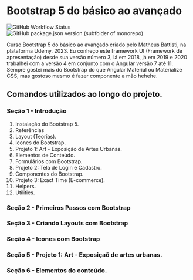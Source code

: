 # Bootstrap 5 do básico ao avançado
![GitHub Workflow Status](https://github.com/FabianaTavares/curso-bootstrap-5/workflows/Gerador%20de%20CHANGELOG/badge.svg)
![GitHub package.json version (subfolder of monorepo)](https://img.shields.io/github/package-json/v/FabianaTavares/curso-bootstrap-5?color=blue)

Curso Bootstrap 5 do básico ao avançado criado pelo Matheus Battisti, na plataforma Udemy. 2023.
Eu conheço este framework UI (Framework de apresentação) desde sua versão número 3, lá em 2018, já em 2019 e 2020 trabalhei com a versão 4 em conjunto com o Angular versão 7 até 11.
Sempre gostei mais do Bootstrap do que Angular Material ou Materialize CSS, mas gostoso mesmo é fazer componente a mão hehehe.

## Comandos utilizados ao longo do projeto.

### Seção 1 - Introdução

1. Instalação do Bootstrap 5.
2. Referências
3. Layout (Teorias).
4. Icones do Bootstrap.
5. Projeto 1: Art - Exposição de Artes Urbanas.
6. Elementos de Conteúdo.
7. Formulários com Bootstrap.
8. Projeto 2: Tela de Login e Cadastro.
9. Componentes do Bootstrap.
10. Projeto 3: Exact Time (E-commerce).
11. Helpers.
12. Utilities.

### Seção 2 - Primeiros Passos com Bootstrap

### Seção 3 - Criando Layouts com Bootstrap

### Seção 4 - Icones com Bootstrap

### Seção 5 - Projeto 1: Art - Exposiçaõ de artes urbanas.

### Seção 6 - Elementos do conteúdo.